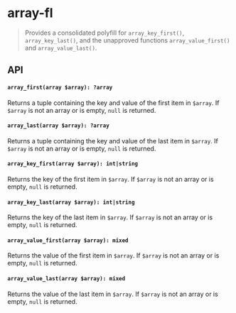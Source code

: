 # array-fl

> Provides a consolidated polyfill for `array_key_first()`, `array_key_last()`, and the unapproved functions `array_value_first()` and `array_value_last()`.

## API

#### `array_first(array $array): ?array`
Returns a tuple containing the key and value of the first item in `$array`.
If `$array` is not an array or is empty, `null` is returned.

#### `array_last(array $array): ?array`
Returns a tuple containing the key and value of the last item in `$array`.
If `$array` is not an array or is empty, `null` is returned.

#### `array_key_first(array $array): int|string`
Returns the key of the first item in `$array`.
If `$array` is not an array or is empty, `null` is returned.

#### `array_key_last(array $array): int|string`
Returns the key of the last item in `$array`.
If `$array` is not an array or is empty, `null` is returned.

#### `array_value_first(array $array): mixed`
Returns the value of the first item in `$array`.
If `$array` is not an array or is empty, `null` is returned.

#### `array_value_last(array $array): mixed`
Returns the value of the last item in `$array`.
If `$array` is not an array or is empty, `null` is returned.